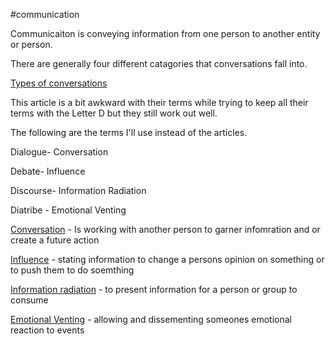 #communication

Communicaiton is conveying information from one person to another entity or person.

There are generally four different catagories that conversations fall into.

[Types of conversations](https://medium.com/@DavidWAngel/the-four-types-of-conversations-debate-dialogue-discourse-and-diatribe-898d19eccc0a)

This article is a bit awkward with their terms while trying to keep all their terms with the Letter D but they still work out well.

The following are the terms I'll use instead of the articles.

Dialogue- Conversation

Debate- Influence

Discourse- Information Radiation

Diatribe - Emotional Venting


[Conversation](/conversation) - Is working with another person to garner infomration and or create a future action

[Influence](/influence) - stating information to change a persons opinion on something or to push them to do soemthing

[Information radiation](/infoRadtion) - to present information for a person or group to consume

[Emotional Venting](emoVenting) - allowing and dissementing someones emotional reaction to events
